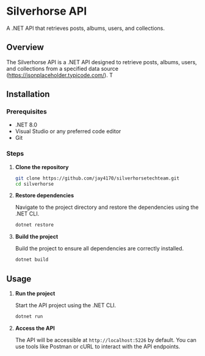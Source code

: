 # Silverhorse API

A .NET API that retrieves posts, albums, users, and collections.

## Overview

The Silverhorse API is a .NET API designed to retrieve posts, albums, users, and collections from a specified data source (https://jsonplaceholder.typicode.com/). T

## Installation

### Prerequisites

-   .NET 8.0
-   Visual Studio or any preferred code editor
-   Git

### Steps

1. **Clone the repository**

    ```bash
    git clone https://github.com/jay4170/silverhorsetechteam.git
    cd silverhorse
    ```

2. **Restore dependencies**

    Navigate to the project directory and restore the dependencies using the .NET CLI.

    ```bash
    dotnet restore
    ```

3. **Build the project**

    Build the project to ensure all dependencies are correctly installed.

    ```bash
    dotnet build
    ```

## Usage

1. **Run the project**

    Start the API project using the .NET CLI.

    ```bash
    dotnet run
    ```

2. **Access the API**

    The API will be accessible at `http://localhost:5226` by default. You can use tools like Postman or cURL to interact with the API endpoints.
